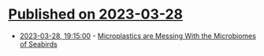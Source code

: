 # [Published on 2023-03-28](index.md)

* [2023-03-28, 19:15:00](https://soylentnews.org/article.pl?sid=23/03/27/1557219&from=rss) - [Microplastics are Messing With the Microbiomes of Seabirds](https://soylentnews.org/article.pl?sid=23/03/27/1557219&from=rss)
